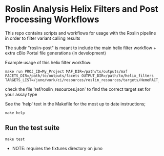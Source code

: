 # Roslin Analysis Helix Filters and Post Processing Workflows

This repo contains scripts and workflows for usage with the Roslin pipeline in order to filter variant calling results

The subdir "roslin-post" is meant to include the main helix filter workflow + extra cBio Portal file generations (in development)

Example usage of this helix filter workflow:

```
make run PROJ_ID=My_Project MAF_DIR=/path/to/outputs/maf FACETS_DIR=/path/to/outputs/facets OUTPUT_DIR=/path/to/helix_filters TARGETS_LIST=/juno/work/ci/resources/roslin_resources/targets/HemePACT_v4/b37/HemePACT_v4_b37_targets.ilist
```

check the file 'ref/roslin_resources.json' to find the correct target set for your assay type

See the 'help' text in the Makefile for the most up to date instructions;

```
make help
```

## Run the test suite

```
make test
```

- NOTE: requires the fixtures directory on juno
